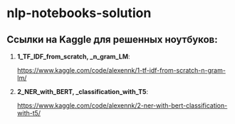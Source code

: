 # nlp-notebooks-solution

## Ссылки на Kaggle для решенных ноутбуков:

1. **1_TF_IDF_from_scratch, _n_gram_LM**:

    https://www.kaggle.com/code/alexennk/1-tf-idf-from-scratch-n-gram-lm/

2. **2_NER_with_BERT, _classification_with_T5**:

    https://www.kaggle.com/code/alexennk/2-ner-with-bert-classification-with-t5/
